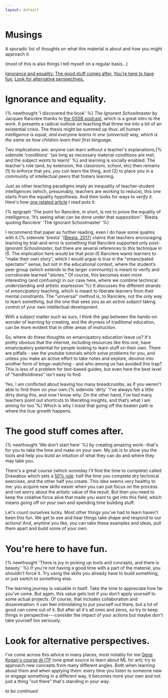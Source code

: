 ```yaml
---
layout: default
---
```


# Musings<!-- omit in toc -->

A sporadic list of thoughts on what this material is about and how you might approach it.

(most of this is also things I tell myself on a regular basis...)

[Ignorance and equality.](#ignorance-and-equality) [The good stuff comes after.](#the-good-stuff-comes-after) [You're here to have fun.](#youre-here-to-have-fun) [Look for alternative perspectives.](#look-for-alternative-perspectives)

# Ignorance and equality.

{% newthought 'I discovered the book' %} *The Ignorant Schoolmaster* by Jacques Rancière thanks to [the GSSB podcast](https://rangedtouch.com/2021/10/27/40-ranciere-the-ignorant-schoolmaster/), which is a great intro to the work. It presents a radical outlook on teaching that threw me into a bit of an existential crisis. The thesis might be summed up thus: *all human intelligence is equal, and everyone learns in one (universal) way, which is the same as how children learn their first language.*

Two implications are: anyone can learn without a teacher's explanations,{% sidenote 'conditions' '(as long as necessary material conditions are met, and the subject *wants* to learn)' %} and learning is socially enabled. The teacher's role (and, by extension, the classroom, school, etc) then remains (1) to enforce that *yes, you can* learn the thing, and (2) to place you in a community of intellectual peers that fosters learning.

Just as other teaching paradigms imply an inequality of teacher-student intelligences (which, presumably, teachers are working to reduce), this one starts from the equality hypothesis. And then looks for ways to *verify* it. Here's how [one related article](https://journals.sagepub.com/doi/10.1177/1478210316681202) I read puts it:

{% epigraph 'The point for Rancière, in short, is not to prove the equality of intelligence, ‘It’s seeing what can be done under that supposition’.' 'Biesta quoting Rancière' 'The Ignorant Schoolmaster' %}

I recommend that paper as further reading, even I do have some qualms with it.{% sidenote 'biesta' '[(Biesta, 2017)](https://journals.sagepub.com/doi/10.1177/1478210316681202) claims that teachers encouraging learning by trial-and-error is something that Rancière supported only post-*Ignorant Schoolmaster*, but there are several references to this technique in *IS*. The implication here would be that post-*IS* Rancière wants learners to "make their own story", which I would argue is true in the "emancipated spectator" sense, but not in the educational context, where the student’s peer group (which extends to the larger community) is meant to verify and corroborate learned "stories." Of course, this becomes even more interesting (and confusing) in our case here, where we combine technical understanding and artistic expression.'%}
It discusses the different strands of *emancipatory* teaching, which is meant to liberate learners from their mental constraints. The "universal" method is, to Rancière, not the only way to learn something, but the one that sees you as an *active subject* taking control of your own intellectual development.

With a subject matter such as ours, I think the gap between the hands-on *wonder* of learning by creating, and the dryness of traditional education, can be more evident that in other areas of instruction.

So, where do these thoughts on emancipatory education leave us? It's pretty obvious that the internet, including resources like this one, have emancipatory potential for people looking to learn stuff on their own. There are pitfalls - see the youtube tutorials which solve problems for you, and unless you make an active effort to take notes and explore, devolve into another form of binge-watching - and who among us has avoided this trap? This is less of a problem for text-based guides, but even here the best level of "handholdiness" isn't easy to find.

Yes, I am conflicted about leaving too many breadcrumbs, as if you weren't able to find them on your own.{% sidenote 'dirty' 'I’ve always felt a little dirty doing this, and now I know why. On the other hand, I’ve had many teachers point out shortcuts to liberating insights, and that’s what I am aiming for too.'%} Which is why I insist that going off the beaten path is where the true growth happens.

# The good stuff comes after.

{% newthought 'We don’t start here' %} by creating amazing work--that's for you to take the time and make on your own. My job is to show you the tools and help you build an intuition of what they can do and where they may take you.

There's a great course (which someday I'll find the time to complete) called Drawabox which sets a [50% rule](https://drawabox.com/lesson/0/2/50percent): half the time you complete dry technical exercises, and the other half you create. This idea seems very healthy to me: you acquire new skills easier when you can just focus on the process and not worry about the artistic value of the result. But then you need to keep the creative force alive that made you want to get into this field, which means going off on your own and spending time building stuff.

Let's count ourselves lucky. Most other things you've had to learn haven't been this fun. We get to see and hear things take shape and respond to our actions! And, anytime you like, you can take these examples and ideas, pull them apart and build some of your own.

# You're here to have fun.

{% newthought 'There is joy in picking up tools and concepts, and there is beauty.' %} If you're not having a good time with a part of the material, you shouldn't force it. Try using the skills you already have to build something, or just switch to something else.

The learning journey is valuable in itself. Take the time to appreciate how far you've come. But again, this value gets lost if you don't apply yourself to some actual projects. Of course, that includes collaboration and dissemination: it can feel intimidating to put yourself out there, but a lot of good can come out of it. But after all it's all ones and zeros, so try to keep things in perspective---consider the impact of your actions but maybe don't take yourself too seriously.

# Look for alternative perspectives.

I've come across this advice in many places, most notably for me [Gene Kogan's course @ ITP](https://ml4a.github.io/classes/itp-F18/) (one great source to learn about ML for art): try to approach new concepts from many different angles. Both when learning about them and when applying them: every time you listen to someone new or engage something in a different way, it becomes more your own and not just a thing "out there" that's standing in your way.

*to be continued*